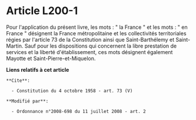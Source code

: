 # Article L200-1

Pour l'application du présent livre, les mots : " la France " et les mots : " en France " désignent la France métropolitaine
et les collectivités territoriales régies par l'article 73 de la Constitution ainsi que Saint-Barthélemy et Saint-Martin.
Sauf pour les dispositions qui concernent la libre prestation de services et la liberté d'établissement, ces mots désignent
également Mayotte et Saint-Pierre-et-Miquelon.

**Liens relatifs à cet article**

	**Cite**:

	  - Constitution du 4 octobre 1958 - art. 73 (V)

	**Modifié par**:

	  - Ordonnance n°2008-698 du 11 juillet 2008 - art. 2
